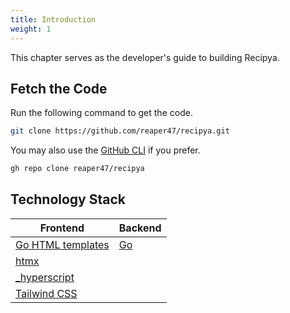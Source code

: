 ```yaml
---
title: Introduction
weight: 1
---
```


This chapter serves as the developer's guide to building Recipya. 

## Fetch the Code

Run the following command to get the code.

```bash
git clone https://github.com/reaper47/recipya.git
```

You may also use the [GitHub CLI](https://cli.github.com/) if you prefer.

```bash
gh repo clone reaper47/recipya
```

## Technology Stack

| Frontend                                              | Backend               |
|-------------------------------------------------------|-----------------------|
| [Go HTML templates](https://pkg.go.dev/html/template) | [Go](https://go.dev/) |
| [htmx](https://htmx.org/)                             |                       |
| [_hyperscript](https://hyperscript.org/)              |                       |
| [Tailwind CSS](https://tailwindcss.com/)              |                       |